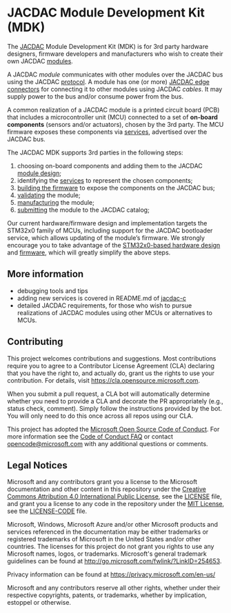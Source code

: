 # JACDAC Module Development Kit (MDK)

The [JACDAC](https://aka.ms/jacdac) Module Development Kit (MDK) is for 3rd party hardware designers, firmware developers and manufacturers who wish to create their own JACDAC [modules](https://microsoft.github.io/jacdac-ts/devices/). 

A JACDAC _module_ communicates with other modules over the JACDAC bus using the JACDAC [protocol](https://microsoft.github.io/jacdac-ts/reference/protocol/). A module has one (or more) [JACDAC edge connectors](./connector) for connecting it to other modules using JACDAC _cables_. It may supply power to the bus and/or consume power from the bus. 

A common realization of a JACDAC module is a printed circuit board (PCB) that includes a microcontroller unit (MCU) connected to a set of **on-board components** (sensors and/or actuators), chosen by the 3rd party. The MCU firmware exposes these components via [services](https://microsoft.github.io/jacdac-ts/services/), advertised over the JACDAC bus.

The JACDAC MDK supports 3rd parties in the following steps:
1.	choosing on-board components and adding them to the JACDAC [module design](./module_design);
2.	identifying the [services](https://microsoft.github.io/jacdac-ts/services/) to represent the chosen components;
3.	[building the firmware](https://github.com/microsoft/jacdac-stm32x0) to expose the components on the JACDAC bus;
4.	[validating](./module_validation) the module;
5.	[manufacturing](./module_manufacture) the module;
6.	[submitting](./module_submit) the module to the JACDAC catalog;  

Our current hardware/firmware design and implementation targets the STM32x0 family of MCUs, including support for the JACDAC bootloader service, which allows updating of the module’s firmware. We strongly encourage you to take advantage of the [STM32x0-based hardware design](./module_design) and [firmware](https://github.com/microsoft/jacdac-stm32x0), which will greatly simplify the above steps.

## More information

- debugging tools and tips
- adding new services is covered in README.md of [jacdac-c](https://github.com/microsoft/jacdac-c)
- detailed JACDAC requirements, for those who wish to pursue realizations of JACDAC modules using other MCUs or alternatives to MCUs.

## Contributing

This project welcomes contributions and suggestions.  Most contributions require you to agree to a
Contributor License Agreement (CLA) declaring that you have the right to, and actually do, grant us
the rights to use your contribution. For details, visit https://cla.opensource.microsoft.com.

When you submit a pull request, a CLA bot will automatically determine whether you need to provide
a CLA and decorate the PR appropriately (e.g., status check, comment). Simply follow the instructions
provided by the bot. You will only need to do this once across all repos using our CLA.

This project has adopted the [Microsoft Open Source Code of Conduct](https://opensource.microsoft.com/codeofconduct/).
For more information see the [Code of Conduct FAQ](https://opensource.microsoft.com/codeofconduct/faq/) or
contact [opencode@microsoft.com](mailto:opencode@microsoft.com) with any additional questions or comments.

## Legal Notices

Microsoft and any contributors grant you a license to the Microsoft documentation and other content
in this repository under the [Creative Commons Attribution 4.0 International Public License](https://creativecommons.org/licenses/by/4.0/legalcode),
see the [LICENSE](LICENSE) file, and grant you a license to any code in the repository under the [MIT License](https://opensource.org/licenses/MIT), see the
[LICENSE-CODE](LICENSE-CODE) file.

Microsoft, Windows, Microsoft Azure and/or other Microsoft products and services referenced in the documentation
may be either trademarks or registered trademarks of Microsoft in the United States and/or other countries.
The licenses for this project do not grant you rights to use any Microsoft names, logos, or trademarks.
Microsoft's general trademark guidelines can be found at http://go.microsoft.com/fwlink/?LinkID=254653.

Privacy information can be found at https://privacy.microsoft.com/en-us/

Microsoft and any contributors reserve all other rights, whether under their respective copyrights, patents,
or trademarks, whether by implication, estoppel or otherwise.
